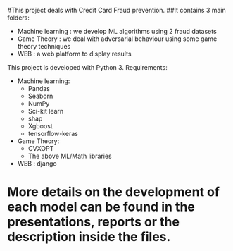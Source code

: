 #This project deals with Credit Card Fraud prevention.
##It contains 3 main folders:
* Machine learning : we develop ML algorithms using 2 fraud datasets
* Game Theory : we deal with adversarial behaviour using some game theory techniques
* WEB : a web platform to display results

This project is developed with Python 3. 
Requirements:
* Machine learning:
	* Pandas
	* Seaborn
	* NumPy
	* Sci-kit learn
	* shap
	* Xgboost
	* tensorflow-keras
* Game Theory:
	* CVXOPT
	* The above ML/Math libraries
* WEB : django

# More details on the development of each model can be found in the presentations, reports or the description inside the files.